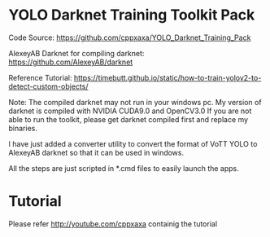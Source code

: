 # YOLO Darknet Training Toolkit Pack

Code Source: https://github.com/cppxaxa/YOLO_Darknet_Training_Pack

AlexeyAB Darknet for compiling darknet: https://github.com/AlexeyAB/darknet

Reference Tutorial: https://timebutt.github.io/static/how-to-train-yolov2-to-detect-custom-objects/

Note: The compiled darknet may not run in your windows pc. My version of darknet is compiled with NVIDIA CUDA9.0 and OpenCV3.0
If you are not able to run the toolkit, please get darknet compiled first and replace my binaries. 

I have just added a converter utility to convert the format of VoTT YOLO to AlexeyAB darknet so that it can be used in windows.

All the steps are just scripted in *.cmd files to easily launch the apps.


# Tutorial

Please refer http://youtube.com/cppxaxa containig the tutorial

